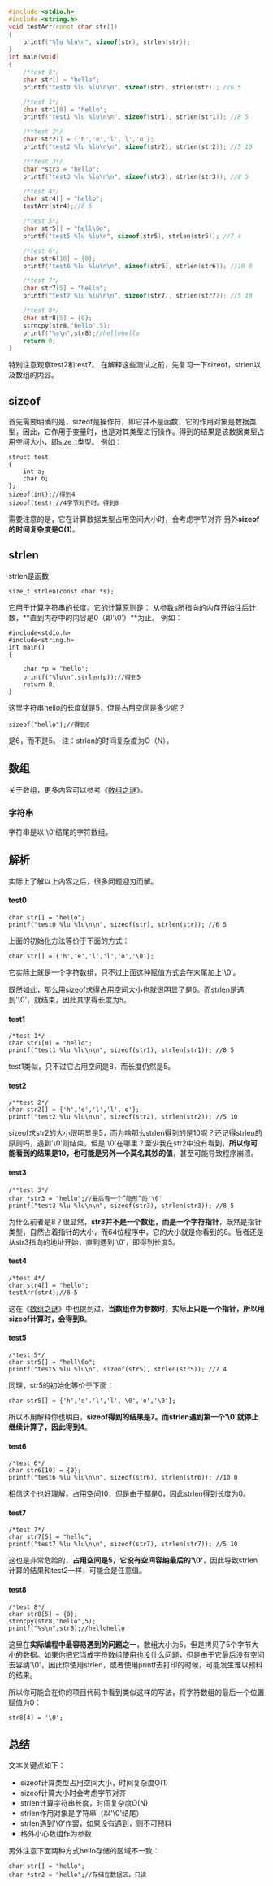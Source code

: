 ```CPP
#include <stdio.h>
#include <string.h>
void testArr(const char str[])
{
    printf("%lu %lu\n", sizeof(str), strlen(str));
}
int main(void)
{
    /*test 0*/
    char str[] = "hello";
    printf("test0 %lu %lu\n\n", sizeof(str), strlen(str)); //6 5

    /*test 1*/
    char str1[8] = "hello";
    printf("test1 %lu %lu\n\n", sizeof(str1), strlen(str1)); //8 5

    /**test 2*/
    char str2[] = {'h','e','l','l','o'};
    printf("test2 %lu %lu\n\n", sizeof(str2), strlen(str2)); //5 10

    /**test 3*/
    char *str3 = "hello";
    printf("test3 %lu %lu\n\n", sizeof(str3), strlen(str3)); //8 5

    /*test 4*/
    char str4[] = "hello";
    testArr(str4);//8 5

    /*test 5*/
    char str5[] = "hell\0o";
    printf("test5 %lu %lu\n", sizeof(str5), strlen(str5)); //7 4

    /*test 6*/
    char str6[10] = {0};
    printf("test6 %lu %lu\n\n", sizeof(str6), strlen(str6)); //10 0

    /*test 7*/
    char str7[5] = "hello";
    printf("test7 %lu %lu\n\n", sizeof(str7), strlen(str7)); //5 10

    /*test 8*/
    char str8[5] = {0};
    strncpy(str8,"hello",5);
    printf("%s\n",str8);//hellohello
    return 0;
}
```

特别注意观察test2和test7。
在解释这些测试之前，先复习一下sizeof，strlen以及数组的内容。

## sizeof

首先需要明确的是，sizeof是操作符，即它并不是函数，它的作用对象是数据类型，因此，它作用于变量时，也是对其类型进行操作。得到的结果是该数据类型占用空间大小，即size_t类型。
例如：

```
struct test
{
    int a;
    char b;
};
sizeof(int);//得到4
sizeof(test);//4字节对齐时，得到8
```

需要注意的是，它在计算数据类型占用空间大小时，会考虑字节对齐
另外**sizeof的时间复杂度是O(1)**。

## strlen

strlen是函数

```
size_t strlen(const char *s);
```

它用于计算字符串的长度。它的计算原则是：
从参数s所指向的内存开始往后计数，**直到内存中的内容是0（即’\0’）**为止。
例如：

```
#include<stdio.h>
#include<string.h>
int main()
{

    char *p = "hello";
    printf("%lu\n",strlen(p));//得到5
    return 0;
}
```

这里字符串hello的长度就是5，但是占用空间是多少呢？

```
sizeof("hello");//得到6
```

是6，而不是5。
注：strlen的时间复杂度为O（N）。

## 数组

关于数组，更多内容可以参考《[数组之谜](http://mp.weixin.qq.com/s?__biz=MzI2OTA3NTk3Ng==&mid=2649284000&idx=1&sn=55346d7560ba87f61320e46d13220122&chksm=f2f9aec7c58e27d104d88c93efc507368e8a051a8064041ebdedef4ac58f250d897096f72c85&scene=21#wechat_redirect)》。

### 字符串

字符串是以'\0'结尾的字符数组。

## 解析

实际上了解以上内容之后，很多问题迎刃而解。

#### test0

```
char str[] = "hello";
printf("test0 %lu %lu\n\n", sizeof(str), strlen(str)); //6 5
```

上面的初始化方法等价于下面的方式：

```
char str[] = {'h','e','l','l','o','\0'};
```

它实际上就是一个字符数组，只不过上面这种赋值方式会在末尾加上'\0'。

既然如此，那么用sizeof求得占用空间大小也就很明显了是6。而strlen是遇到'\0'，就结束，因此其求得长度为5。

#### test1

```
/*test 1*/
char str1[8] = "hello";
printf("test1 %lu %lu\n\n", sizeof(str1), strlen(str1)); //8 5
```

test1类似，只不过它占用空间是8，而长度仍然是5。

#### test2

```
/**test 2*/
char str2[] = {'h','e','l','l','o'};
printf("test2 %lu %lu\n\n", sizeof(str2), strlen(str2)); //5 10
```

sizeof求str2的大小很明显是5，而为啥那么strlen得到的是10呢？还记得strlen的原则吗，遇到'\0'则结束，但是'\0'在哪里？至少我在str2中没有看到，**所以你可能看到的结果是10，也可能是另外一个莫名其妙的值**，甚至可能导致程序崩溃。

#### test3

```
/**test 3*/
char *str3 = "hello";//最后有一个”隐形“的'\0'
printf("test3 %lu %lu\n\n", sizeof(str3), strlen(str3)); //8 5
```

为什么前者是8？很显然，**str3并不是一个数组，而是一个字符指针**，既然是指针类型，自然占着指针的大小，而64位程序中，它的大小就是你看到的8。后者还是从str3指向的地址开始，直到遇到'\0'，即得到长度5。

#### test4

```
/*test 4*/
char str4[] = "hello";
testArr(str4);//8 5
```

这在《[数组之谜](http://mp.weixin.qq.com/s?__biz=MzI2OTA3NTk3Ng==&mid=2649284000&idx=1&sn=55346d7560ba87f61320e46d13220122&chksm=f2f9aec7c58e27d104d88c93efc507368e8a051a8064041ebdedef4ac58f250d897096f72c85&scene=21#wechat_redirect)》中也提到过，**当数组作为参数时，实际上只是一个指针，所以用sizeof计算时，会得到8**。

#### test5

```
/*test 5*/
char str5[] = "hell\0o";
printf("test5 %lu %lu\n", sizeof(str5), strlen(str5)); //7 4
```

同理，str5的初始化等价于下面：

```
char str5[] = {'h','e'.'l','l','\0','o','\0'};
```

所以不用解释你也明白，**sizeof得到的结果是7。而strlen遇到第一个'\0'就停止继续计算了，因此得到4**。

#### test6

```
/*test 6*/
char str6[10] = {0};
printf("test6 %lu %lu\n\n", sizeof(str6), strlen(str6)); //10 0
```

相信这个也好理解，占用空间10，但是由于都是0，因此strlen得到长度为0。

#### test7

```
/*test 7*/
char str7[5] = "hello";
printf("test7 %lu %lu\n\n", sizeof(str7), strlen(str7)); //5 10
```

这也是非常危险的，**占用空间是5，它没有空间容纳最后的'\0'**，因此导致strlen计算的结果和test2一样，可能会是任意值。

#### test8

```
/*test 8*/
char str8[5] = {0};
strncpy(str8,"hello",5);
printf("%s\n",str8);//hellohello
```

这里在**实际编程中最容易遇到的问题之一**，数组大小为5，但是拷贝了5个字节大小的数据。如果你把它当成字符数组使用也没什么问题，但是由于它最后没有空间去容纳'\0'，因此你使用strlen，或者使用printf去打印的时候，可能发生难以预料的结果。

所以你可能会在你的项目代码中看到类似这样的写法，将字符数组的最后一个位置赋值为0：

```
str8[4] = '\0';
```

## 总结

文本关键点如下：

- sizeof计算类型占用空间大小，时间复杂度O(1)
- sizeof计算大小时会考虑字节对齐
- strlen计算字符串长度，时间复杂度O(N)
- strlen作用对象是字符串（以'\0'结尾）
- strlen遇到'\0'作罢，如果没有遇到，则不可预料
- 格外小心数组作为参数

另外注意下面两种方式hello存储的区域不一致：

```
char str[] = "hello";
char *str2 = "hello";//存储在数据区，只读
```

